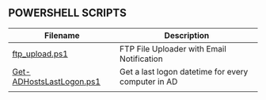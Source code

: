 ## POWERSHELL SCRIPTS

| Filename        | Description                                                                          |
|-----------------|--------------------------------------------------------------------------------------|
| [ftp_upload.ps1](https://github.com/burmat/burmatscripts/blob/master/powershell/ftp_upload.ps1) | FTP File Uploader with Email Notification |
| [Get-ADHostsLastLogon.ps1](https://github.com/burmat/burmatscripts/blob/master/powershell/Get-ADHostsLastLogon.ps1) | Get a last logon datetime for every computer in AD |
|  |  |

